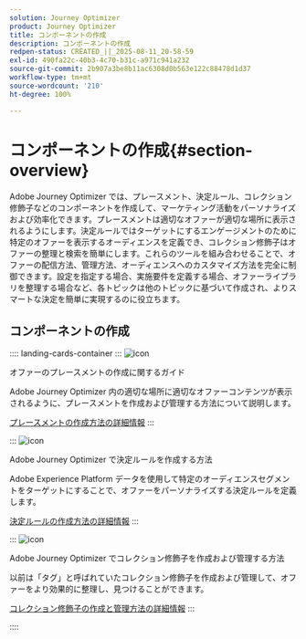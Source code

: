 ```yaml
---
solution: Journey Optimizer
product: Journey Optimizer
title: コンポーネントの作成
description: コンポーネントの作成
redpen-status: CREATED_||_2025-08-11_20-58-59
exl-id: 490fa22c-40b3-4c70-b31c-a971c941a232
source-git-commit: 2b907a3be8b11ac6308d0b563e122c88478d1d37
workflow-type: tm+mt
source-wordcount: '210'
ht-degree: 100%

---
```


# コンポーネントの作成{#section-overview}

Adobe Journey Optimizer では、プレースメント、決定ルール、コレクション修飾子などのコンポーネントを作成して、マーケティング活動をパーソナライズおよび効率化できます。プレースメントは適切なオファーが適切な場所に表示されるようにします。決定ルールではターゲットにするエンゲージメントのために特定のオファーを表示するオーディエンスを定義でき、コレクション修飾子はオファーの整理と検索を簡単にします。これらのツールを組み合わせることで、オファーの配信方法、管理方法、オーディエンスへのカスタマイズ方法を完全に制御できます。設定を指定する場合、実施要件を定義する場合、オファーライブラリを整理する場合など、各トピックは他のトピックに基づいて作成され、よりスマートな決定を簡単に実現するのに役立ちます。

## コンポーネントの作成

:::: landing-cards-container
:::
![icon](https://cdn.experienceleague.adobe.com/icons/list-check.svg?lang=ja)

オファーのプレースメントの作成に関するガイド

Adobe Journey Optimizer 内の適切な場所に適切なオファーコンテンツが表示されるように、プレースメントを作成および管理する方法について説明します。

[プレースメントの作成方法の詳細情報](../using/offers/offer-library/creating-placements.md)
:::

:::
![icon](https://cdn.experienceleague.adobe.com/icons/bullseye.svg?lang=ja)

Adobe Journey Optimizer で決定ルールを作成する方法

Adobe Experience Platform データを使用して特定のオーディエンスセグメントをターゲットにすることで、オファーをパーソナライズする決定ルールを定義します。

[決定ルールの作成方法の詳細情報](../using/offers/offer-library/creating-decision-rules.md)
:::

:::
![icon](https://cdn.experienceleague.adobe.com/icons/tags.svg?lang=ja)

Adobe Journey Optimizer でコレクション修飾子を作成および管理する方法

以前は「タグ」と呼ばれていたコレクション修飾子を作成および管理して、オファーをより効果的に整理し、見つけることができます。

[コレクション修飾子の作成と管理方法の詳細情報](../using/offers/offer-library/creating-tags.md)
:::

::::
